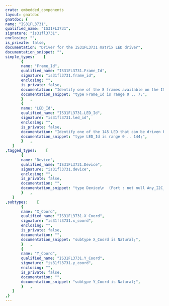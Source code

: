 ```yaml
---
crate: embedded_components
layout: gnatdoc
gnatdoc: {
name: "IS31FL3731",
qualified_name: "IS31FL3731",
signature: "is31fl3731",
enclosing: "",
is_private: false,
documentation: "Driver for the IS31FL3731 matrix LED driver",
documentation_snippet: "",
simple_types:    [
       {
       name: "Frame_Id",
       qualified_name: "IS31FL3731.Frame_Id",
       signature: "is31fl3731.frame_id",
       enclosing: "",
       is_private: false,
       documentation: "Identify one of the 8 frames available on the IS31FL3731",
       documentation_snippet: "type Frame_Id is range 0 .. 7;",
       }   ,
       {
       name: "LED_Id",
       qualified_name: "IS31FL3731.LED_Id",
       signature: "is31fl3731.led_id",
       enclosing: "",
       is_private: false,
       documentation: "Identify one of the 145 LED that can be driven by the IS31FL3731.\nThis type is used internally in the conversion from X/Y coords.",
       documentation_snippet: "type LED_Id is range 0 .. 144;",
       }   ,
   ]
,tagged_types:    [
       {
       name: "Device",
       qualified_name: "IS31FL3731.Device",
       signature: "is31fl3731.device",
       enclosing: "",
       is_private: false,
       documentation: "",
       documentation_snippet: "type Device\n  (Port : not null Any_I2C_Port;\n   AD   : UInt2)\nis abstract tagged limited private;",
       }   ,
   ]
,subtypes:    [
       {
       name: "X_Coord",
       qualified_name: "IS31FL3731.X_Coord",
       signature: "is31fl3731.x_coord",
       enclosing: "",
       is_private: false,
       documentation: "",
       documentation_snippet: "subtype X_Coord is Natural;",
       }   ,
       {
       name: "Y_Coord",
       qualified_name: "IS31FL3731.Y_Coord",
       signature: "is31fl3731.y_coord",
       enclosing: "",
       is_private: false,
       documentation: "",
       documentation_snippet: "subtype Y_Coord is Natural;",
       }   ,
   ]
,}
---
```

